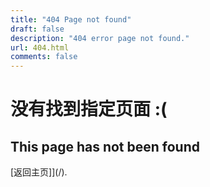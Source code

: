 ```yaml
---
title: "404 Page not found"
draft: false
description: "404 error page not found."
url: 404.html
comments: false
---
```


# 没有找到指定页面 :(

## This page has not been found

[返回主页]](/).

